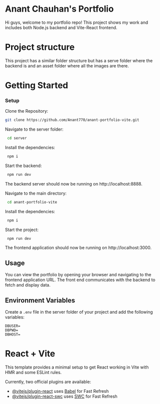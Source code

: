 # Anant Chauhan's Portfolio
Hi guys, welcome to my portfolio repo! This project shows my work and includes both Node.js backend and Vite-React frontend.
# Project structure
This project has a similar folder structure but has a serve folder where the backend is and an asset folder where all the images are there.

# Getting Started
### Setup
Clone the Repository:
 ```sh
 git clone https://github.com/Anant770/anant-portfolio-vite.git 
 ```
Navigate to the server folder:
  ```sh
   cd server
  ```
Install the dependencies:
  ```sh
   npm i
  ```
Start the backend:
  ```sh
   npm run dev
  ```
The backend server should now be running on http://localhost:8888.

Navigate to the main directory:
  ```sh
   cd anant-portfolio-vite
  ```
Install the dependencies:
  ```sh
   npm i
  ```
Start the project:
  ```sh
   npm run dev
  ```
The frontend application should now be running on http://localhost:3000.

## Usage
You can view the portfolio by opening your browser and navigating to the frontend application URL. The front end communicates with the backend to fetch and display data.

## Environment Variables

Create a `.env` file in the server folder of your project and add the following variables:

```plaintext
DBUSER=
DBPWD=
DBHOST=
```
# React + Vite

This template provides a minimal setup to get React working in Vite with HMR and some ESLint rules.

Currently, two official plugins are available:

- [@vitejs/plugin-react](https://github.com/vitejs/vite-plugin-react/blob/main/packages/plugin-react/README.md) uses [Babel](https://babeljs.io/) for Fast Refresh
- [@vitejs/plugin-react-swc](https://github.com/vitejs/vite-plugin-react-swc) uses [SWC](https://swc.rs/) for Fast Refresh
